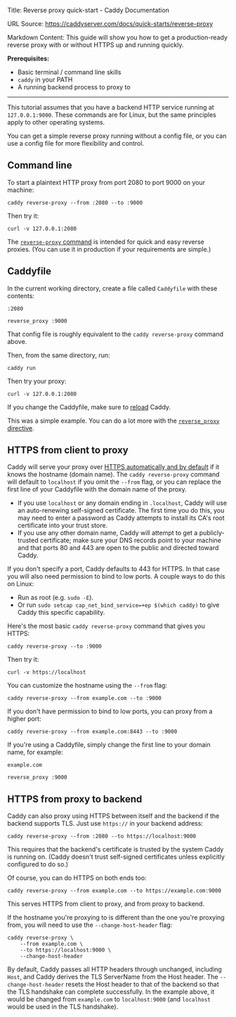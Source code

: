 Title: Reverse proxy quick-start - Caddy Documentation

URL Source: https://caddyserver.com/docs/quick-starts/reverse-proxy

Markdown Content:
This guide will show you how to get a production-ready reverse proxy with or without HTTPS up and running quickly.

**Prerequisites:**

*   Basic terminal / command line skills
*   `caddy` in your PATH
*   A running backend process to proxy to

* * *

This tutorial assumes that you have a backend HTTP service running at `127.0.0.1:9000`. These commands are for Linux, but the same principles apply to other operating systems.

You can get a simple reverse proxy running without a config file, or you can use a config file for more flexibility and control.

Command line
------------

To start a plaintext HTTP proxy from port 2080 to port 9000 on your machine:

```
caddy reverse-proxy --from :2080 --to :9000
```

Then try it:

```
curl -v 127.0.0.1:2080
```

The [`reverse-proxy` command](https://caddyserver.com/docs/command-line#reverse-proxy) is intended for quick and easy reverse proxies. (You can use it in production if your requirements are simple.)

Caddyfile
---------

In the current working directory, create a file called `Caddyfile` with these contents:

```
:2080

reverse_proxy :9000
```

That config file is roughly equivalent to the `caddy reverse-proxy` command above.

Then, from the same directory, run:

```
caddy run
```

Then try your proxy:

```
curl -v 127.0.0.1:2080
```

If you change the Caddyfile, make sure to [reload](https://caddyserver.com/docs/command-line#caddy-reload) Caddy.

This was a simple example. You can do a lot more with the [`reverse_proxy` directive](https://caddyserver.com/docs/caddyfile/directives/reverse_proxy).

HTTPS from client to proxy
--------------------------

Caddy will serve your proxy over [HTTPS automatically and by default](https://caddyserver.com/docs/automatic-https) if it knows the hostname (domain name). The `caddy reverse-proxy` command will default to `localhost` if you omit the `--from` flag, or you can replace the first line of your Caddyfile with the domain name of the proxy.

*   If you use `localhost` or any domain ending in `.localhost`, Caddy will use an auto-renewing self-signed certificate. The first time you do this, you may need to enter a password as Caddy attempts to install its CA's root certificate into your trust store.
*   If you use any other domain name, Caddy will attempt to get a publicly-trusted certificate; make sure your DNS records point to your machine and that ports 80 and 443 are open to the public and directed toward Caddy.

If you don't specify a port, Caddy defaults to 443 for HTTPS. In that case you will also need permission to bind to low ports. A couple ways to do this on Linux:

*   Run as root (e.g. `sudo -E`).
*   Or run `sudo setcap cap_net_bind_service=+ep $(which caddy)` to give Caddy this specific capability.

Here's the most basic `caddy reverse-proxy` command that gives you HTTPS:

```
caddy reverse-proxy --to :9000
```

Then try it:

```
curl -v https://localhost
```

You can customize the hostname using the `--from` flag:

```
caddy reverse-proxy --from example.com --to :9000
```

If you don't have permission to bind to low ports, you can proxy from a higher port:

```
caddy reverse-proxy --from example.com:8443 --to :9000
```

If you're using a Caddyfile, simply change the first line to your domain name, for example:

```
example.com

reverse_proxy :9000
```

HTTPS from proxy to backend
---------------------------

Caddy can also proxy using HTTPS between itself and the backend if the backend supports TLS. Just use `https://` in your backend address:

```
caddy reverse-proxy --from :2080 --to https://localhost:9000
```

This requires that the backend's certificate is trusted by the system Caddy is running on. (Caddy doesn't trust self-signed certificates unless explicitly configured to do so.)

Of course, you can do HTTPS on both ends too:

```
caddy reverse-proxy --from example.com --to https://example.com:9000
```

This serves HTTPS from client to proxy, and from proxy to backend.

If the hostname you're proxying to is different than the one you're proxying from, you will need to use the `--change-host-header` flag:

```
caddy reverse-proxy \
	--from example.com \
	--to https://localhost:9000 \
	--change-host-header
```

By default, Caddy passes all HTTP headers through unchanged, including `Host`, and Caddy derives the TLS ServerName from the Host header. The `--change-host-header` resets the Host header to that of the backend so that the TLS handshake can complete successfully. In the example above, it would be changed from `example.com` to `localhost:9000` (and `localhost` would be used in the TLS handshake).
